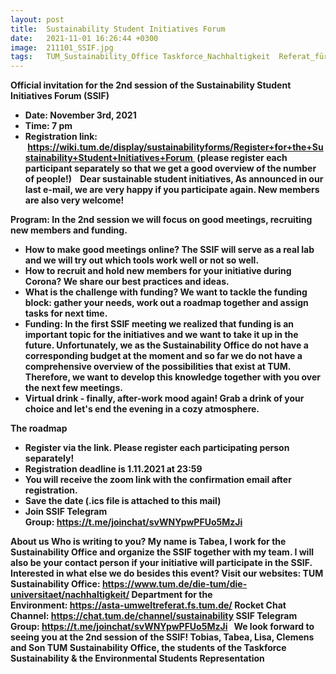```yaml
---
layout: post
title:  Sustainability Student Initiatives Forum
date:   2021-11-01 16:26:44 +0300
image:  211101_SSIF.jpg
tags:   TUM_Sustainability_Office Taskforce_Nachhaltigkeit  Referat_für_Umwelt
---
```

 

<b>Official invitation for the 2nd session of the Sustainability Student Initiatives Forum (SSIF)<b>

* Date: November 3rd, 2021
* Time: 7 pm
* Registration link:  https://wiki.tum.de/display/sustainabilityforms/Register+for+the+Sustainability+Student+Initiatives+Forum 
(please register each participant separately so that we get a good overview of the number of people!) 
 
Dear sustainable student initiatives,
As announced in our last e-mail, we are very happy if you participate again. New members are also very welcome!

<b>Program: In the 2nd session we will focus on good meetings, recruiting new members and funding.<b>
* How to make good meetings online? The SSIF will serve as a real lab and we will try out which tools work well or not so well.
* How to recruit and hold new members for your initiative during Corona? We share our best practices and ideas.
* What is the challenge with funding? We want to tackle the funding block: gather your needs, work out a roadmap together and assign tasks for next time.
* Funding: In the first SSIF meeting we realized that funding is an important topic for the initiatives and we want to take it up in the future. Unfortunately, we as the Sustainability Office do not have a corresponding budget at the moment and so far we do not have a comprehensive overview of the possibilities that exist at TUM. Therefore, we want to develop this knowledge together with you over the next few meetings.
* Virtual drink - finally, after-work mood again! Grab a drink of your choice and let's end the evening in a cozy atmosphere.

<b>The roadmap<b>
* Register via the link. Please register each participating person separately!
* Registration deadline is 1.11.2021 at 23:59
* You will receive the zoom link with the confirmation email after registration.
* Save the date (.ics file is attached to this mail)
* Join SSIF Telegram Group: https://t.me/joinchat/svWNYpwPFUo5MzJi

<b>About us<b>
Who is writing to you? My name is Tabea, I work for the Sustainability Office and organize the SSIF together with my team. I will also be your contact person if your initiative will participate in the SSIF. Interested in what else we do besides this event?
Visit our websites:
TUM Sustainability Office: https://www.tum.de/die-tum/die-universitaet/nachhaltigkeit/
Department for the Environment: https://asta-umweltreferat.fs.tum.de/
Rocket Chat Channel: https://chat.tum.de/channel/sustainability
SSIF Telegram Group: https://t.me/joinchat/svWNYpwPFUo5MzJi
 
We look forward to seeing you at the 2nd session of the SSIF!
Tobias, Tabea, Lisa, Clemens and Son
TUM Sustainability Office, the students of the Taskforce Sustainability & the Environmental Students Representation





